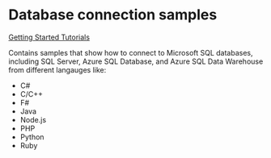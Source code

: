 # Database connection samples
[Getting Started Tutorials](https://aka.ms/sqldev)

Contains samples that show how to connect to Microsoft SQL databases, including SQL Server, Azure SQL Database, and Azure SQL Data Warehouse from different langauges like:
* C#
* C/C++
* F#
* Java
* Node.js
* PHP
* Python
* Ruby




